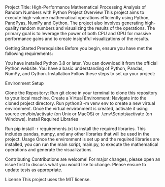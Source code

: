 Project Title: High-Performance Mathematical Processing Analysis of Random Numbers with Python
Project Overview
This project aims to execute high-volume mathematical operations efficiently using Python, PandPyas, NumPy and Cython. The project also involves generating high-quality random numbers and visualizing the results of the operations. The primary goal is to leverage the power of both CPU and GPU for massive performance gains and to create insightful visualizations of the results.

Getting Started
Prerequisites
Before you begin, ensure you have met the following requirements:

You have installed Python 3.8 or later. You can download it from the official Python website.
You have a basic understanding of Python, Pandas, NumPy, and Cython.
Installation
Follow these steps to set up your project:

Environment Setup

Clone the Repository: Run git clone <repository-url> in your terminal to clone this repository to your local machine.
Create a Virtual Environment: Navigate into the cloned project directory. Run python3 -m venv env to create a new virtual environment. Once the virtual environment is created, activate it using source env/bin/activate (on Unix or MacOS) or .\env\Scripts\activate (on Windows).
Install Required Libraries

Run pip install -r requirements.txt to install the required libraries. This includes pandas, numpy, and any other libraries that will be used in the project.
Usage
Once the environment is set up and the required libraries are installed, you can run the main script, main.py, to execute the mathematical operations and generate the visualizations.

Contributing
Contributions are welcome! For major changes, please open an issue first to discuss what you would like to change. Please ensure to update tests as appropriate.

License
This project uses the MIT license.
